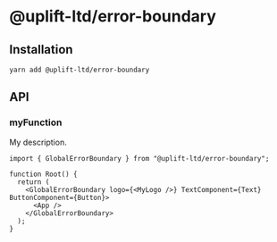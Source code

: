 # @uplift-ltd/error-boundary

## Installation

    yarn add @uplift-ltd/error-boundary

## API

### myFunction

My description.

```tsx
import { GlobalErrorBoundary } from "@uplift-ltd/error-boundary";

function Root() {
  return (
    <GlobalErrorBoundary logo={<MyLogo />} TextComponent={Text} ButtonComponent={Button}>
      <App />
    </GlobalErrorBoundary>
  );
}
```
